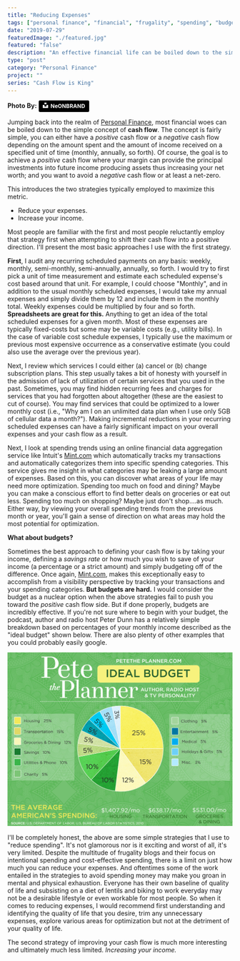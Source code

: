 ```yaml
---
title: "Reducing Expenses"
tags: ["personal finance", "financial", "frugality", "spending", "budget"]
date: "2019-07-29"
featuredImage: "./featured.jpg"
featured: "false"
description: "An effective financial life can be boiled down to the simple equation described as cash flow. There are two ways of effectively managing this metric by either reducing your expenses or increasing your income or both. In this quick post, I explain my own simple strategy for reducing expenses by auditing recurring scheduled expenses and optimizing areas of extreme spending."
type: "post"
category: "Personal Finance"
project: ""
series: "Cash Flow is King"
---
```

**Photo By:** <a style="background-color:black;color:white;text-decoration:none;padding:4px 6px;font-family:-apple-system, BlinkMacSystemFont, &quot;San Francisco&quot;, &quot;Helvetica Neue&quot;, Helvetica, Ubuntu, Roboto, Noto, &quot;Segoe UI&quot;, Arial, sans-serif;font-size:12px;font-weight:bold;line-height:1.2;display:inline-block;border-radius:3px" href="https://unsplash.com/@neonbrand?utm_medium=referral&amp;utm_campaign=photographer-credit&amp;utm_content=creditBadge" target="_blank" rel="noopener noreferrer" title="Download free do whatever you want high-resolution photos from NeONBRAND"><span style="display:inline-block;padding:2px 3px"><svg xmlns="http://www.w3.org/2000/svg" style="height:12px;width:auto;position:relative;vertical-align:middle;top:-2px;fill:white" viewBox="0 0 32 32"><title>unsplash-logo</title><path d="M10 9V0h12v9H10zm12 5h10v18H0V14h10v9h12v-9z"></path></svg></span><span style="display:inline-block;padding:2px 3px">NeONBRAND</span></a>

Jumping back into the realm of [Personal Finance](https://stackedit.iowww.blakeadams.io/category/personal-finance/), most financial woes can be boiled down to the simple concept of **cash flow**. The concept is fairly simple, you can either have a *positive* cash flow or a *negative* cash flow depending on the amount spent and the amount of income received on a specified unit of time (monthly, annually, so forth). Of course, the goal is to achieve a *positive* cash flow where your margin can provide the principal investments into future income producing assets thus increasing your net worth; and you want to avoid a *negative* cash flow or at least a net-zero. 

This introduces the two strategies typically employed to maximize this metric.

- Reduce your expenses.
- Increase your income.

Most people are familiar with the first and most people reluctantly employ that strategy first when attempting to shift their cash flow into a positive direction. I'll present the most basic approaches I use with the first strategy.

**First**, I audit any recurring scheduled payments on any basis: weekly, monthly, semi-monthly, semi-annually, annually, so forth. I would try to first pick a unit of time measurement and estimate each scheduled expense's cost based around that unit. For example, I could choose "Monthly", and in addition to the usual monthly scheduled expenses, I would take my annual expenses and simply divide them by 12 and include them in the monthly total. Weekly expenses could be multiplied by four and so forth. **Spreadsheets are great for this.** Anything to get an idea of the total scheduled expenses for a given month. Most of these expenses are typically fixed-costs but some may be variable costs (e.g., utility bills). In the case of variable cost schedule expenses, I typically use the maximum or previous most expensive occurrence as a conservative estimate (you could also use the average over the previous year).

Next, I review which services I could either (a) cancel or (b) change subscription plans. This step usually takes a bit of honesty with yourself in the admission of lack of utilization of certain services that you used in the past. Sometimes, you may find hidden recurring fees and charges for services that you had forgotten about altogether (these are the easiest to cut of course). You may find services that could be optimized to a lower monthly cost (i.e., "Why am I on an unlimited data plan when I use only 5GB of cellular data a month?"). Making incremental reductions in your recurring scheduled expenses can have a fairly significant impact on your overall expenses and your cash flow as a result.

Next, I look at spending trends using an online financial data aggregation service like Intuit's [Mint.com](https://www.mint.com/) which automatically tracks my transactions and automatically categorizes them into specific spending categories. This service gives me insight in what categories may be leaking a large amount of expenses. Based on this, you can discover what areas of your life may need more optimization. Spending too much on food and dining? Maybe you can make a conscious effort to find better deals on groceries or eat out less. Spending too much on shopping? Maybe just don't shop....as much. Either way, by viewing your overall spending trends from the previous month or year, you'll gain a sense of direction on what areas may hold the most potential for optimization.

**What about budgets?**

Sometimes the best approach to defining your cash flow is by taking your income, defining a *savings rate* or how much you wish to save of your income (a percentage or a strict amount) and simply budgeting off of the difference. Once again, [Mint.com](https://www.mint.com/), makes this exceptionally easy to accomplish from a visibility perspective by tracking your transactions and your spending categories. **But budgets are hard.** I would consider the budget as a nuclear option when the above strategies fail to push you toward the *positive* cash flow side. But if done properly, budgets are incredibly effective. If you're not sure where to begin with your budget, the podcast, author and radio host Peter Dunn has a relatively simple breakdown based on percentages of your monthly income described as the "ideal budget" shown below. There are also plenty of other examples that you could probably easily google.

![The Ideal Budget](./image_1.jpg)

I'll be completely honest, the above are some simple strategies that I use to "reduce spending". It's not glamorous nor is it exciting and worst of all, it's very limited. Despite the multitude of frugality blogs and their focus on intentional spending and cost-effective spending, there is a limit on just how much you can reduce your expenses. And oftentimes some of the work entailed in the strategies to avoid spending money may make you groan in mental and physical exhaustion. Everyone has their own baseline of quality of life and subsisting on a diet of lentils and biking to work everyday may not be a desirable lifestyle or even workable for most people. So when it comes to reducing expenses, I would recommend first understanding and identifying the quality of life that you desire, trim any unnecessary expenses, explore various areas for optimization but not at the detriment of your quality of life. 

The second strategy of improving your cash flow is much more interesting and ultimately much less limited. *Increasing your income.*